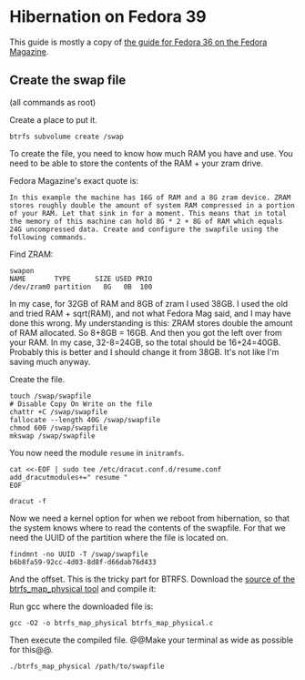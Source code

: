 # Hibernation on Fedora 39

This guide is mostly a copy of [the guide for Fedora 36 on the Fedora Magazine](https://fedoramagazine.org/hibernation-in-fedora-36-workstation/).

## Create the swap file
(all commands as root)

Create a place to put it.
~~~
btrfs subvolume create /swap
~~~

To create the file, you need to know how much RAM you have and use. You need to be able to store the contents of the RAM + your zram drive. 

Fedora Magazine's exact quote is:
~~~
In this example the machine has 16G of RAM and a 8G zram device. ZRAM stores roughly double the amount of system RAM compressed in a portion of your RAM. Let that sink in for a moment. This means that in total the memory of this machine can hold 8G * 2 + 8G of RAM which equals 24G uncompressed data. Create and configure the swapfile using the following commands.
~~~

Find ZRAM:
~~~
swapon
NAME       TYPE      SIZE USED PRIO
/dev/zram0 partition   8G   0B  100
~~~

In my case, for 32GB of RAM and 8GB of zram I used 38GB. 
I used the old and tried RAM + sqrt(RAM), and not what Fedora Mag said, and I may have done this wrong.
My understanding is this:
ZRAM stores double the amount of RAM allocated. So 8+8GB = 16GB. And then you got the left over from your RAM.
In my case, 32-8=24GB, so the total should be 16+24=40GB. Probably this is better and I should change it from 38GB. 
It's not like I'm saving much anyway.

Create the file.
~~~
touch /swap/swapfile
# Disable Copy On Write on the file
chattr +C /swap/swapfile
fallocate --length 40G /swap/swapfile
chmod 600 /swap/swapfile 
mkswap /swap/swapfile
~~~~

You now need the module ```resume``` in ```initramfs```.

~~~
cat <<-EOF | sudo tee /etc/dracut.conf.d/resume.conf
add_dracutmodules+=" resume "
EOF

dracut -f
~~~

Now we need a kernel option for when we reboot from hibernation, so that the system knows where to read the contents of the swapfile. For that we need the UUID of the partition where the file is located on.

~~~
findmnt -no UUID -T /swap/swapfile
b6b8fa59-92cc-4d03-8d8f-d66dab76d433
~~~

And the offset. This is the tricky part for BTRFS.
Download the [source of the btrfs_map_physical tool](https://github.com/osandov/osandov-linux/blob/master/scripts/btrfs_map_physical.c) and compile it:

Run gcc where the downloaded file is:

~~~
gcc -O2 -o btrfs_map_physical btrfs_map_physical.c
~~~

Then execute the compiled file. @@Make your terminal as wide as possible for this@@.

~~~
./btrfs_map_physical /path/to/swapfile
~~~





